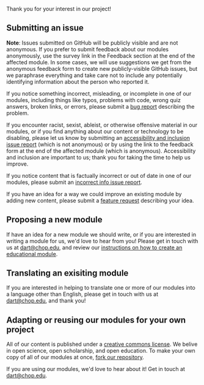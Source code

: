 Thank you for your interest in our project!

## Submitting an issue

**Note**: Issues submitted on GitHub will be publicly visible and are not anonymous. 
If you prefer to submit feedback about our modules anonymously, use the survey link in the Feedback section at the end of the affected module. 
In some cases, we will use suggestions we get from the anonymous feedback form to create new publicly-visible GitHub issues, but we paraphrase everything and take care not to include any potentially identifying information about the person who reported it. 

If you notice something incorrect, misleading, or incomplete in one of our modules, including things like typos, problems with code, wrong quiz answers, broken links, or errors, please submit a [bug report](https://github.com/arcus/education_modules/issues/new?assignees=&labels=bug&template=issue.md) describing the problem. 

If you encounter racist, sexist, ableist, or otherwise offensive material in our modules, or if you find anything about our content or technology to be disabling, please let us know by submitting an [accessibility and inclusion issue report](https://github.com/arcus/education_modules/issues/new?assignees=&labels=a11y&template=issue.md) (which is not anonymous) or by using the link to the feedback form at the end of the affected module (which is anonymous).
Accessibility and inclusion are important to us; thank you for taking the time to help us improve.

If you notice content that is factually incorrect or out of date in one of our modules, please submit an [incorrect info issue report](https://github.com/arcus/education_modules/issues/new?assignees=&labels=incorrect+info&template=issue.md).

If you have an idea for a way we could improve an existing module by adding new content, please submit a [feature request](https://github.com/arcus/education_modules/issues/new?assignees=&labels=feature+request&template=issue.md) describing your idea.

## Proposing a new module

If have an idea for a new module we should write, or if you are interested in writing a module for us, we'd love to hear from you! 
Please get in touch with us at dart@chop.edu, and review our [instructions on how to create an educational module](https://github.com/arcus/education_modules/blob/main/_for_authors/write_a_module.md). 

## Translating an exisiting module

If you are interested in helping to translate one or more of our modules into a language other than English, please get in touch with us at dart@chop.edu, and thank you!

## Adapting or reusing our modules for your own project

All of our content is published under a [creative commons license](#LICENSE).
We belive in open science, open scholarship, and open education.
To make your own copy of all of our modules at once, [fork our repository](https://docs.github.com/en/get-started/quickstart/fork-a-repo).

If you are using our modules, we'd love to hear about it!
Get in touch at dart@chop.edu.
